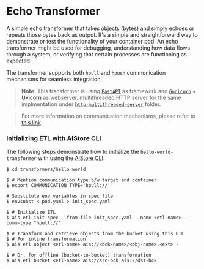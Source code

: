 # Echo Transformer

A simple echo transformer that takes objects (bytes) and simply echoes or repeats those bytes back as output. It's a simple and straightforward way to demonstrate or test the functionality of your container pod. An echo transformer might be used for debugging, understanding how data flows through a system, or verifying that certain processes are functioning as expected.

The transformer supports both `hpull` and `hpush` communication mechanisms for seamless integration.

> **Note:** This transformer is using [`FastAPI`](https://fastapi.tiangolo.com/) as framework and [`Gunicorn`](https://gunicorn.org/) + [Uvicorn](https://www.uvicorn.org/) as webserver, multithreaded HTTP server for the same implmentation under [`http-multithreaded-server`](/http-multithreaded-server/) folder.

> For more information on communication mechanisms, please refer to [this link](https://github.com/NVIDIA/aistore/blob/main/docs/etl.md#communication-mechanisms).

### Initializing ETL with AIStore CLI

The following steps demonstrate how to initialize the `hello-world-transformer` with using the [AIStore CLI](https://github.com/NVIDIA/aistore/blob/main/docs/cli.md):

```!bash
$ cd transformers/hello_world

$ # Mention communication type b/w target and container
$ export COMMUNICATION_TYPE='hpull://'

# Substitute env variables in spec file
$ envsubst < pod.yaml > init_spec.yaml

$ # Initialize ETL
$ ais etl init spec --from-file init_spec.yaml --name <etl-name> --comm-type "hpull://"

$ # Transform and retrieve objects from the bucket using this ETL
$ # For inline transformation
$ ais etl object <etl-name> ais://<bck-name>/<obj-name>.<ext> -

$ # Or, for offline (bucket-to-bucket) transformation
$ ais etl bucket <etl-name> ais://src-bck ais://dst-bck 
```